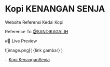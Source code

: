 # Kopi KENANGAN SENJA
Website Referensi Kedai Kopi

Reference To
[@SANDIKAGALIH](https://www.youtube.com/@sandhikagalihWPU)

#👀 Live Preview

![image.png]( {link gambar} )

.. [Kopi KenanganSenja](https://Kopi-KenanganSenja.balyawaffa.repl.co)

